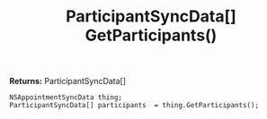 ﻿---
uid: crmscript_ref_NSAppointmentSyncData_GetParticipants
title: ParticipantSyncData[] GetParticipants()
intellisense: NSAppointmentSyncData.GetParticipants
keywords: NSAppointmentSyncData, GetParticipants
so.topic: reference
---



**Returns:** ParticipantSyncData[]


```crmscript
NSAppointmentSyncData thing;
ParticipantSyncData[] participants  = thing.GetParticipants();
```


